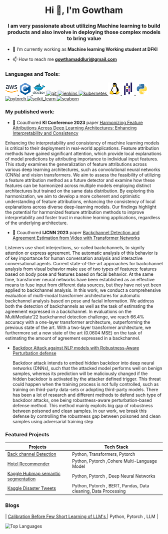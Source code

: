 <h1 align="center">Hi 👋, I'm Gowtham</h1>
<h3 align="center">I am very passionate about utilizing Machine learning to build products and also involve in deploying those complex models to bring value</h3>

- 🔭 I’m currently working as **Machine learning Working student at DFKI**



- 📫 How to reach me **gowthamaddluri@gmail.com**




<h3 align="left">Languages and Tools:</h3>
<p align="left"> <a href="https://aws.amazon.com" target="_blank" rel="noreferrer"> <img src="https://raw.githubusercontent.com/devicons/devicon/master/icons/amazonwebservices/amazonwebservices-original-wordmark.svg" alt="aws" width="40" height="40"/> </a>
<a href="https://www.cprogramming.com/" target="_blank" rel="noreferrer"> <img src="https://raw.githubusercontent.com/devicons/devicon/master/icons/c/c-original.svg" alt="c" width="40" height="40"/> </a> 
<a href="https://www.docker.com/" target="_blank" rel="noreferrer"> <img src="https://raw.githubusercontent.com/devicons/devicon/master/icons/docker/docker-original-wordmark.svg" alt="docker" width="40" height="40"/> </a> <a href="https://git-scm.com/" target="_blank" rel="noreferrer"> <img src="https://www.vectorlogo.zone/logos/git-scm/git-scm-icon.svg" alt="git" width="40" height="40"/> </a>
<a href="https://www.jenkins.io" target="_blank" rel="noreferrer"> <img src="https://www.vectorlogo.zone/logos/jenkins/jenkins-icon.svg" alt="jenkins" width="40" height="40"/> </a> <a href="https://kubernetes.io" target="_blank" rel="noreferrer"> <img src="https://www.vectorlogo.zone/logos/kubernetes/kubernetes-icon.svg" alt="kubernetes" width="40" height="40"/> </a> <a href="https://www.linux.org/" target="_blank" rel="noreferrer"> <img src="https://raw.githubusercontent.com/devicons/devicon/master/icons/linux/linux-original.svg" alt="linux" width="40" height="40"/> </a> <a href="https://pandas.pydata.org/" target="_blank" rel="noreferrer"> <img src="https://raw.githubusercontent.com/devicons/devicon/2ae2a900d2f041da66e950e4d48052658d850630/icons/pandas/pandas-original.svg" alt="pandas" width="40" height="40"/> </a> <a href="https://www.python.org" target="_blank" rel="noreferrer"> <img src="https://raw.githubusercontent.com/devicons/devicon/master/icons/python/python-original.svg" alt="python" width="40" height="40"/> </a> <a href="https://pytorch.org/" target="_blank" rel="noreferrer"> <img src="https://www.vectorlogo.zone/logos/pytorch/pytorch-icon.svg" alt="pytorch" width="40" height="40"/> </a> <a href="https://scikit-learn.org/" target="_blank" rel="noreferrer"> <img src="https://upload.wikimedia.org/wikipedia/commons/0/05/Scikit_learn_logo_small.svg" alt="scikit_learn" width="40" height="40"/> </a> <a href="https://seaborn.pydata.org/" target="_blank" rel="noreferrer"> <img src="https://seaborn.pydata.org/_images/logo-mark-lightbg.svg" alt="seaborn" width="40" height="40"/> </a> </p>



<h3 align="left">My published work:</h3>

- 🔭 Coauthored **KI Conference 2023** paper [Harmonizing Feature Attributions Across Deep Learning Architectures: Enhancing Interpretability and Consistency](https://link.springer.com/chapter/10.1007/978-3-031-42608-7_8)

Enhancing the interpretability and consistency of machine learning models is critical to their deployment in real-world applications. Feature attribution methods have gained significant attention, which provide local explanations of model predictions by attributing importance to individual input features. This study examines the generalization of feature attributions across various deep learning architectures, such as convolutional neural networks (CNNs) and vision transformers. We aim to assess the feasibility of utilizing a feature attribution method as a future detector and examine how these features can be harmonized across multiple models employing distinct architectures but trained on the same data distribution. By exploring this harmonization, we aim to develop a more coherent and optimistic understanding of feature attributions, enhancing the consistency of local explanations across diverse deep-learning models. Our findings highlight the potential for harmonized feature attribution methods to improve interpretability and foster trust in machine learning applications, regardless of the underlying architecture.


- 🔭 Coauthored **IJCNN 2023** paper [Backchannel Detection and Agreement Estimation from Video with Transformer Networks
](https://arxiv.org/pdf/2306.01656.pdf)

Listeners use short interjections, so-called backchannels, to signify attention or express agreement. The automatic analysis of this behavior is of key importance for human conversation analysis and interactive conversational agents. Current state-of-the-art approaches for backchannel analysis from visual behavior make use of two types of features: features based on body pose and features based on facial behavior. At the same time, transformer neural networks have been established as an effective means to fuse input from different data sources, but they have not yet been applied to backchannel analysis. In this work, we conduct a comprehensive evaluation of multi-modal transformer architectures for automatic backchannel analysis based on pose and facial information. We address both the detection of backchannels as well as the task of estimating the agreement expressed in a backchannel. In evaluations on the MultiMediate’22 backchannel detection challenge, we reach 66.4% accuracy with a one-layer transformer architecture, outperforming the previous state of the art. With a two-layer transformer architecture, we furthermore set a new state of the art (0.0604 MSE) on the task of estimating the amount of agreement expressed in a backchannel.

- [Backdoor Attack against NLP models with Robustness-Aware Perturbation defense](https://arxiv.org/pdf/2204.05758.pdf)

  Backdoor attack intends to embed hidden backdoor
into deep neural networks (DNNs), such that the
attacked model performs well on benign samples,
whereas its prediction will be maliciously changed
if the hidden backdoor is activated by the attacker
defined trigger. This threat could happen when the
training process is not fully controlled, such as training on third-party data-sets or adopting third-party
models. There has been a lot of research and different methods to defend such type of backdoor attacks,
one being robustness-aware perturbation-based defense method. This method mainly exploits big gap
of robustness between poisoned and clean samples.
In our work, we break this defense by controlling the
robustness gap between poisoned and clean samples
using adversarial training step

<!---
### Publications
|   Publication | Domain  |   Link  |
|-----------------|---------|-----------|
|  Backchannel Detection and Agreement Estimation from Video with Transformer Networks  |   Computer Vision, Multimodality  |  [Link](https://arxiv.org/pdf/2306.01656.pdf) |
|   Harmonizing Feature Attributions Across Deep Learning Architectures: Enhancing Interpretability and Consistency  |   Computer Vision, Deep Learning  |  [Link](https://link.springer.com/chapter/10.1007/978-3-031-42608-7_8) |
--->
### Featured Projects
|   Projects    |   Tech Stack  |
|---------------|---------------|
|   [Back channel Detection](https://github.com/gowtham07/Backchannel_detection)    |   Python, Transformers, Pytorch   |  
|   [Hotel Recommender](https://github.com/gowtham07/HotelRecommendation)    |   Python, Pytorch ,Cohere Multi-Language Model  | 
|   [Kaggle Hubmap semantic segmentation](https://github.com/gowtham07/hubmap_kidney_semantic_segmentation)    |   Python, Pytorch , Deep Neural Networks  |
|   [Kaggle Disaster Tweets](https://github.com/gowtham07/kaggle_Disaster_Tweets)    |   Python, Pytorch , BERT, Pandas, Data cleaning, Data Processing  |

### Blogs
|   [Calibration Before Few Short Learning of LLM's ](https://gowtham07.github.io/)    |   Python, Pytorch , LLM |  
 
 


![Top Languages](https://github-readme-stats.vercel.app/api/top-langs/?username=gowtham07&layout=compact&theme=radical)

<!--- ![GitHub Stats](https://github-readme-stats.vercel.app/api?username=gowtham07&show_icons=true&theme=radical) --->
